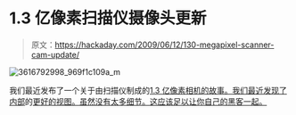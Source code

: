 # 1.3 亿像素扫描仪摄像头更新

> 原文：<https://hackaday.com/2009/06/12/130-megapixel-scanner-cam-update/>

![3616792998_969f1c109a_m](img/eb8c0e1370dc55efdbef321900ed465c.png "3616792998_969f1c109a_m")

我们最近发布了一个关于由扫描仪制成的[1.3 亿像素相机的故事。我们最近发现了内部](http://hackaday.com/2009/06/09/130-megapixel-scanner-camera/)的[更好的视图。虽然没有太多细节。这应该足以让你自己的黑客一起。](http://d.hatena.ne.jp/spyuge/20090611/1244724692)